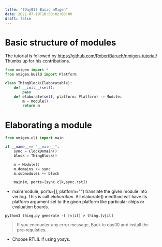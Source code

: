 ```yaml
---
title: "[Day01] Basic nMigen"
date: 2021-07-10T10:50:02+08:00
draft: false
---
```

# Basic structure of modules
The tutorial is followed by https://github.com/RobertBaruch/nmigen-tutorial/
Thumbs up for his contributions.
```python
from nmigen import *
from nmigen.build import Platform

class ThingBlock(Elaboratable):
    def __init__(self):
        pass
    def elaborate(self, platform: Platform) -> Module:
        m = Module()
        return m
```
# Elaborating a module
```python
from nmigen.cli import main

if __name__== "__main__":
    sync = ClockDomain()
    block = ThingBlock()

    m = Module()
    m.domains += sync
    m.submodules += block

    main(m, ports=[sync.clk,sync.rst])
```
- main(module, ports=[<ports>], platform="<platform>") translate the given module into verilog. This is call *elaboration*. All elaborate() medthod will have its platform argument set to the given platform like particular chips or evaluation boards.
```
python3 thing.py generate -t [v|il] > thing.[v|il]
```
> If you encounter any error message, Back to day00 and install the pre-requisties.
- Choose RTLIL if using yosys.
